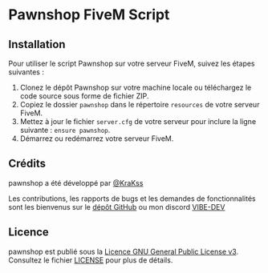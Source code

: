 # Pawnshop FiveM Script

## Installation

Pour utiliser le script Pawnshop sur votre serveur FiveM, suivez les étapes suivantes :

1. Clonez le dépôt Pawnshop sur votre machine locale ou téléchargez le code source sous forme de fichier ZIP.
2. Copiez le dossier `pawnshop` dans le répertoire `resources` de votre serveur FiveM.
3. Mettez à jour le fichier `server.cfg` de votre serveur pour inclure la ligne suivante : `ensure pawnshop`.
4. Démarrez ou redémarrez votre serveur FiveM.

## Crédits

pawnshop a été développé par [@KraKss](https://discordapp.com/users/306495316943962113)

Les contributions, les rapports de bugs et les demandes de fonctionnalités sont les bienvenus sur le [dépôt GitHub](https://github.com/VotreNom/Pawnshop) ou mon discord [VIBE-DEV](https://discord.gg/nF9aHrSJh6)

## Licence

pawnshop est publié sous la [Licence GNU General Public License v3](https://www.gnu.org/licenses/gpl-3.0.en.html). Consultez le fichier [LICENSE](LICENSE) pour plus de détails.
